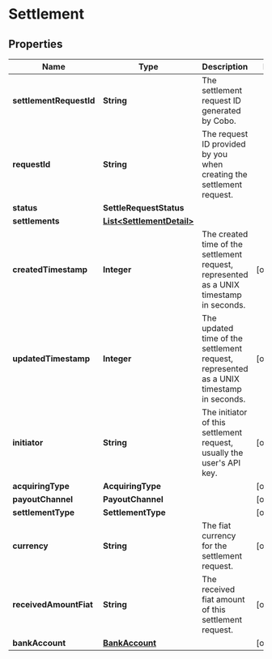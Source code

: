 

# Settlement


## Properties

| Name | Type | Description | Notes |
|------------ | ------------- | ------------- | -------------|
|**settlementRequestId** | **String** | The settlement request ID generated by Cobo. |  |
|**requestId** | **String** | The request ID provided by you when creating the settlement request. |  |
|**status** | **SettleRequestStatus** |  |  |
|**settlements** | [**List&lt;SettlementDetail&gt;**](SettlementDetail.md) |  |  |
|**createdTimestamp** | **Integer** | The created time of the settlement request, represented as a UNIX timestamp in seconds. |  [optional] |
|**updatedTimestamp** | **Integer** | The updated time of the settlement request, represented as a UNIX timestamp in seconds. |  [optional] |
|**initiator** | **String** | The initiator of this settlement request, usually the user&#39;s API key. |  [optional] |
|**acquiringType** | **AcquiringType** |  |  [optional] |
|**payoutChannel** | **PayoutChannel** |  |  [optional] |
|**settlementType** | **SettlementType** |  |  [optional] |
|**currency** | **String** | The fiat currency for the settlement request. |  [optional] |
|**receivedAmountFiat** | **String** | The received fiat amount of this settlement request.  |  [optional] |
|**bankAccount** | [**BankAccount**](BankAccount.md) |  |  [optional] |



